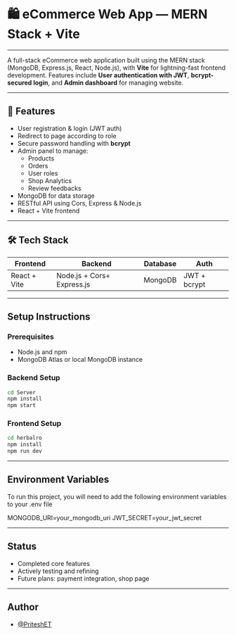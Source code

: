 # 🛍️ eCommerce Web App — MERN Stack + Vite

---

A full-stack eCommerce web application built using the MERN stack (MongoDB, Express.js, React, Node.js), with **Vite** for lightning-fast frontend development. Features include **User authentication with JWT**, **bcrypt-secured login**, and **Admin dashboard** for managing website.

---

## 🎯 Features

- User registration & login (JWT auth)
- Redirect to page according to role
- Secure password handling with **bcrypt**
- Admin panel to manage:
  - Products
  - Orders
  - User roles
  - Shop Analytics
  - Review feedbacks
- MongoDB for data storage
- RESTful API using Cors, Express & Node.js
- React + Vite frontend

---

## 🛠️ Tech Stack

|     Frontend    |         Backend           | Database |     Auth       |
|-----------------|---------------------------|----------|----------------|
| React + Vite    | Node.js + Cors+ Express.js| MongoDB  | JWT + bcrypt   |


---

## Setup Instructions

### Prerequisites
- Node.js and npm
- MongoDB Atlas or local MongoDB instance

### Backend Setup
```bash
cd Server
npm install
npm start
```

### Frontend Setup
```bash
cd herbalro
npm install
npm run dev
```
---

## Environment Variables

To run this project, you will need to add the following environment variables to your .env file

MONGODB_URI=your_mongodb_uri
JWT_SECRET=your_jwt_secret

---

## Status
- Completed core features
- Actively testing and refining
- Future plans: payment integration, shop page

--- 

## Author
- [@PriteshET](https://github.com/PriteshET)
